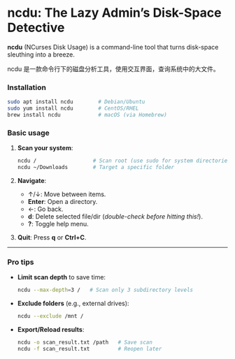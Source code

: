 # ncdu: The Lazy Admin’s Disk-Space Detective


**ncdu** (NCurses Disk Usage) is a command-line tool that turns disk-space sleuthing into a breeze. 

ncdu 是一款命令行下的磁盘分析工具，使用交互界面，查询系统中的大文件。

### Installation
```bash
sudo apt install ncdu        # Debian/Ubuntu
sudo yum install ncdu        # CentOS/RHEL
brew install ncdu            # macOS (via Homebrew)
```

### Basic usage
1. **Scan your system**:
   ```bash
   ncdu /                  # Scan root (use sudo for system directories)
   ncdu ~/Downloads        # Target a specific folder
   ```

2. **Navigate**:
   - ↑/↓: Move between items.
   - **Enter**: Open a directory.
   - ←: Go back.
   - **d**: Delete selected file/dir (*double-check before hitting this!*).
   - **?**: Toggle help menu.

3. **Quit**: Press **q** or **Ctrl+C**.

---

### Pro tips
- **Limit scan depth** to save time:
  ```bash
  ncdu --max-depth=3 /   # Scan only 3 subdirectory levels
  ```
- **Exclude folders** (e.g., external drives):
  ```bash
  ncdu --exclude /mnt /
  ```
- **Export/Reload results**:
  ```bash
  ncdu -o scan_result.txt /path   # Save scan
  ncdu -f scan_result.txt         # Reopen later
  ```